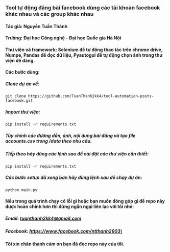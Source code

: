 ### Tool tự động đăng bài facebook dùng các tài khoản facebook khác nhau và các group khác nhau
#### Tác giả: Nguyễn Tuấn Thành
#### Trường: Đại học Công nghệ - Đại học Quốc gia Hà Nội
#### Thư viện và framework: Selenium để tự động thao tác trên chrome drive, Numpe, Pandas để đọc dữ liệu, Pyautogui để tự động chọn ảnh trong thư viện để đăng.
#### Các bước dùng: 
##### Clone dự án về:
```
git clone https://github.com/TuanThanh2kk4/tool-automation-posts-facebook.git
```
##### Import thư viện:
```
pip install -r requirements.txt
```
##### Tùy chỉnh các đường dẫn, ảnh, nội dung bài đăng và tạo file accounts.csv trong /data theo nhu cầu.

##### Tiếp theo hãy dùng các lệnh sau để cài đặt các thư viện cần thiết:
```
pip install -r requirements.txt
```

##### Các bước setup đã xong bạn hãy dùng lệnh sau để chạy dự án:
```
python main.py
```
#### Nếu trong quá trình chạy có lỗi gì hoặc bạn muốn đóng góp gì để repo này được hoàn chỉnh hơn thì đừng ngần ngại liên lạc với tôi nhé:
##### Email: tuanthanh2kk4@gmail.com
##### Facebook: https://www.facebook.com/ntthanh2603\
#### Tôi xin chân thành cảm ơn bạn đã đọc repo này của tôi.



